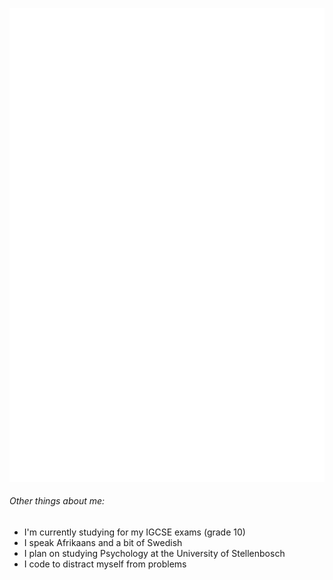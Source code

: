 <p align="center">
  <a href="https://github.com/lowlighter/metrics" target="_blank">
    <img src="https://github.com/MatievisTheKat/MatievisTheKat/blob/master/github-metrics.svg" alt="GitHub metrics from lowlighter/metrics" />
  </a>
</p>

###### Other things about me:
  - I'm currently studying for my IGCSE exams (grade 10)
  - I speak Afrikaans and a bit of Swedish
  - I plan on studying Psychology at the University of Stellenbosch
  - I code to distract myself from problems
